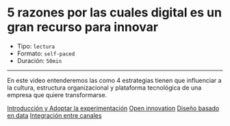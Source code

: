 # 5 razones por las cuales digital es un gran recurso para innovar

* Tipo: `lectura`
* Formato: `self-paced`
* Duración: `50min`

***

En este video entenderemos las como 4 estrategias tienen que influenciar a la cultura, estructura organizacional y plataforma tecnológica de una empresa que quiere transformarse.

[Introducción y Adoptar la experimentación](https://www.useloom.com/share/94bee9d273224ec89c5c62497b0fa202)
[Open innovation](https://www.useloom.com/share/9f176c2b948a4b4b8318b5cec8c31b78)
[Diseño basado en data](https://www.useloom.com/share/517a6902bca84a57bebed48c7b751a00)
[Integración entre canales](https://www.useloom.com/share/d01b726ae01a4f58a0186ae73bbf0610)
